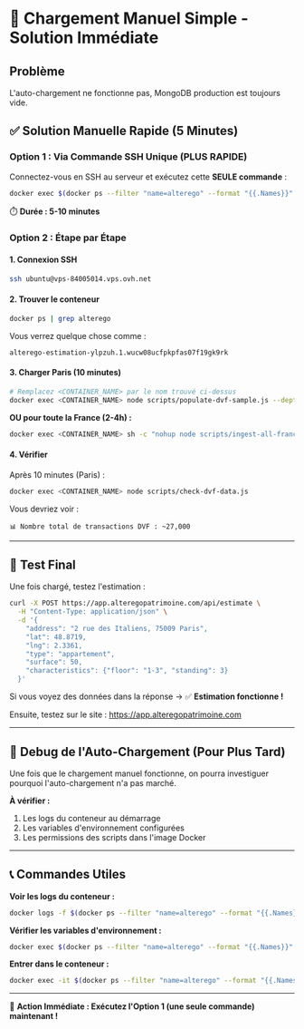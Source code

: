 # 🚨 Chargement Manuel Simple - Solution Immédiate

## Problème
L'auto-chargement ne fonctionne pas, MongoDB production est toujours vide.

## ✅ Solution Manuelle Rapide (5 Minutes)

### Option 1 : Via Commande SSH Unique (PLUS RAPIDE)

Connectez-vous en SSH au serveur et exécutez cette **SEULE commande** :

```bash
docker exec $(docker ps --filter "name=alterego" --format "{{.Names}}" | head -1) node scripts/populate-dvf-sample.js --dept=75
```

⏱️ **Durée : 5-10 minutes**

### Option 2 : Étape par Étape

#### 1. Connexion SSH
```bash
ssh ubuntu@vps-84005014.vps.ovh.net
```

#### 2. Trouver le conteneur
```bash
docker ps | grep alterego
```

Vous verrez quelque chose comme :
```
alterego-estimation-ylpzuh.1.wucw08ucfpkpfas07f19gk9rk
```

#### 3. Charger Paris (10 minutes)
```bash
# Remplacez <CONTAINER_NAME> par le nom trouvé ci-dessus
docker exec <CONTAINER_NAME> node scripts/populate-dvf-sample.js --dept=75
```

**OU pour toute la France (2-4h) :**
```bash
docker exec <CONTAINER_NAME> sh -c "nohup node scripts/ingest-all-france.js > /tmp/ingestion.log 2>&1 &"
```

#### 4. Vérifier
Après 10 minutes (Paris) :
```bash
docker exec <CONTAINER_NAME> node scripts/check-dvf-data.js
```

Vous devriez voir :
```
📊 Nombre total de transactions DVF : ~27,000
```

---

## 🎯 Test Final

Une fois chargé, testez l'estimation :

```bash
curl -X POST https://app.alteregopatrimoine.com/api/estimate \
  -H "Content-Type: application/json" \
  -d '{
    "address": "2 rue des Italiens, 75009 Paris",
    "lat": 48.8719,
    "lng": 2.3361,
    "type": "appartement",
    "surface": 50,
    "characteristics": {"floor": "1-3", "standing": 3}
  }'
```

Si vous voyez des données dans la réponse → ✅ **Estimation fonctionne !**

Ensuite, testez sur le site : https://app.alteregopatrimoine.com

---

## 🔧 Debug de l'Auto-Chargement (Pour Plus Tard)

Une fois que le chargement manuel fonctionne, on pourra investiguer pourquoi l'auto-chargement n'a pas marché.

**À vérifier :**
1. Les logs du conteneur au démarrage
2. Les variables d'environnement configurées
3. Les permissions des scripts dans l'image Docker

---

## 📞 Commandes Utiles

**Voir les logs du conteneur :**
```bash
docker logs -f $(docker ps --filter "name=alterego" --format "{{.Names}}" | head -1)
```

**Vérifier les variables d'environnement :**
```bash
docker exec $(docker ps --filter "name=alterego" --format "{{.Names}}" | head -1) printenv | grep AUTO_LOAD
```

**Entrer dans le conteneur :**
```bash
docker exec -it $(docker ps --filter "name=alterego" --format "{{.Names}}" | head -1) sh
```

---

🎯 **Action Immédiate : Exécutez l'Option 1 (une seule commande) maintenant !**
